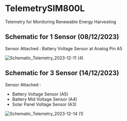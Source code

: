 # TelemetrySIM800L
Telemetry for Monitoring Renewable Energy Harvesting

## Schematic for 1 Sensor (08/12/2023)
Sensor Attached : Battery Voltage Sensor at Analog Pin A5 

![Schematic_Telemetry_2023-12-11 (4)](https://github.com/MiruE17/TelemetrySIM800L/assets/62545712/d5244684-9c0e-4e87-b11c-5cf4084b0cff)

## Schematic for 3 Sensor (14/12/2023)
Sensor Attached : 
- Battery Voltage Sensor (A5)
- Battery Mid Voltage Sensor (A4)
- Solar Panel Voltage Sensor (A3)

![Schematic_Telemetry_2023-12-14 (1)](https://github.com/MiruE17/TelemetrySIM800L/assets/62545712/3e306816-1b84-4da4-aac8-982ba408209c)
